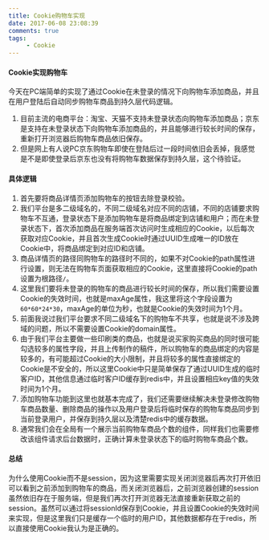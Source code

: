 ```yaml
---
title: Cookie购物车实现
date: 2017-06-08 23:08:39
comments: true
tags:
	 - Cookie
---
```


#### Cookie实现购物车

今天在PC端简单的实现了通过Cookie在未登录的情况下向购物车添加商品，并且在用户登陆后自动同步购物车商品到持久层代码逻辑。

1. 目前主流的电商平台：淘宝、天猫不支持未登录状态向购物车添加商品；京东是支持在未登录状态下向购物车添加商品的，并且能够进行较长时间的保存，重新打开浏览器后购物车商品依旧保存。
2. 但是网上有人说PC京东购物车即使在登陆后过一段时间依旧会丢掉，我感觉是不是即使登录后京东也没有将购物车数据保存到持久层，这个待验证。

#### 具体逻辑

1. 首先要将商品详情页添加购物车的按钮去除登录校验。
2. 我们平台是多二级域名的，不同二级域名对应不同的店铺，不同的店铺要求购物车不互通，登录状态下是添加购物车是将商品绑定到店铺和用户；而在未登录状态下，首次添加商品在服务端首次访问时生成相应的Cookie，以后每次获取对应Cookie，并且首次生成Cookie时通过UUID生成唯一的ID放在Cookie中，将商品绑定到对应ID和店铺。
3. 商品详情页的路径同购物车的路径时不同的，如果不对Cookie的path属性进行设置，则无法在购物车页面获取相应的Cookie，这里直接将Cookie的path设置为根路径`/`。
4. 这里我们要将未登录的购物车的商品进行较长时间的保存，所以我们需要设置Cookie的失效时间，也就是maxAge属性，我这里将这个字段设置为`60*60*24*30`，maxAge的单位为秒，也就是Cookie的失效时间为1个月。
5. 前面我说过我们平台要求不同二级域名下的购物车不共享，也就是说不涉及跨域的问题，所以不需要设置Cookie的domain属性。
6. 由于我们平台主要做一些印刷类的商品，也就是说买家购买商品的同时很可能勾选较多的属性字段，并且上传制作的稿件，所以购物车的商品绑定的内容是较多的，有可能超过Cookie的大小限制，并且将较多的属性直接绑定的Cookie是不安全的，所以这里Cookie中只是简单保存了通过UUID生成的临时客户ID，其他信息通过临时客户ID缓存到redis中，并且设置相应key值的失效时间为1个月。
7. 添加购物车功能到这里也就基本完成了，我们还需要继续解决未登录修改购物车商品数量、删除商品的操作以及用户登录后将临时保存的购物车商品同步到当前登录用户，并保存到持久层以及清楚redis中的缓存数据。
8. 通常我们会在全局有一个展示当前购物车商品个数的组件，同样我们也需要修改该组件请求后台数据时，正确计算未登录状态下的临时购物车商品个数。

#### 总结
为什么使用Cookie而不是session，因为这里需要实现关闭浏览器后再次打开依旧可以看到之前添加到购物车的商品，而关闭浏览器后，之前浏览器创建的session虽然依旧存在于服务端，但是我们再次打开浏览器无法直接重新获取之前的session。虽然可以通过将sessionId保存到Cookie，并且设置Cookie的失效时间来实现，但是这里我们只是缓存一个临时的用户ID，其他数据都存在于redis，所以直接使用Cookie我认为是正确的。
